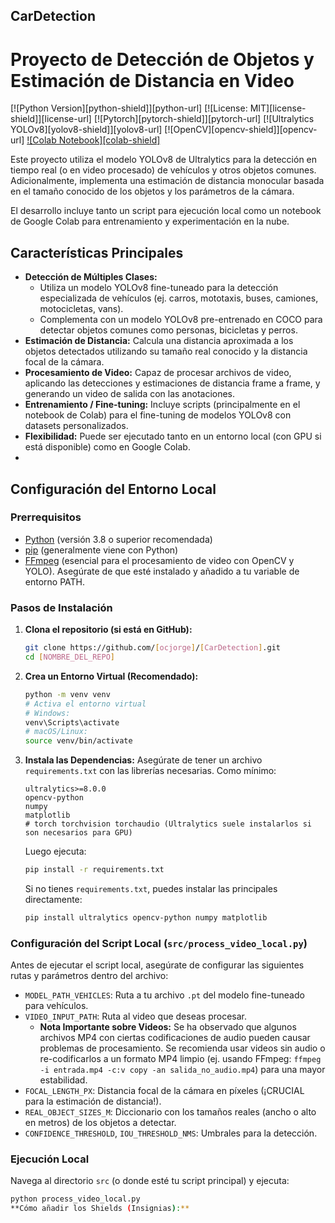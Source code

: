 ## CarDetection
# Proyecto de Detección de Objetos y Estimación de Distancia en Video

[![Python Version][python-shield]][python-url]
[![License: MIT][license-shield]][license-url]
[![Pytorch][pytorch-shield]][pytorch-url]
[![Ultralytics YOLOv8][yolov8-shield]][yolov8-url]
[![OpenCV][opencv-shield]][opencv-url]
[![Colab Notebook][colab-shield]](https://colab.research.google.com/drive/163xEf8aG36PHvEP31nj0Uj9YdoYOguQc?authuser=2) 

Este proyecto utiliza el modelo YOLOv8 de Ultralytics para la detección en tiempo real (o en video procesado) de vehículos y otros objetos comunes. Adicionalmente, implementa una estimación de distancia monocular basada en el tamaño conocido de los objetos y los parámetros de la cámara.

El desarrollo incluye tanto un script para ejecución local como un notebook de Google Colab para entrenamiento y experimentación en la nube.

## Características Principales

*   **Detección de Múltiples Clases:**
    *   Utiliza un modelo YOLOv8 fine-tuneado para la detección especializada de vehículos (ej. carros, mototaxis, buses, camiones, motocicletas, vans).
    *   Complementa con un modelo YOLOv8 pre-entrenado en COCO para detectar objetos comunes como personas, bicicletas y perros.
*   **Estimación de Distancia:** Calcula una distancia aproximada a los objetos detectados utilizando su tamaño real conocido y la distancia focal de la cámara.
*   **Procesamiento de Video:** Capaz de procesar archivos de video, aplicando las detecciones y estimaciones de distancia frame a frame, y generando un video de salida con las anotaciones.
*   **Entrenamiento / Fine-tuning:** Incluye scripts (principalmente en el notebook de Colab) para el fine-tuning de modelos YOLOv8 con datasets personalizados.
*   **Flexibilidad:** Puede ser ejecutado tanto en un entorno local (con GPU si está disponible) como en Google Colab.
*   

## Configuración del Entorno Local

### Prerrequisitos

*   [Python](https://www.python.org/downloads/) (versión 3.8 o superior recomendada)
*   [pip](https://pip.pypa.io/en/stable/installation/) (generalmente viene con Python)
*   [FFmpeg](https://ffmpeg.org/download.html) (esencial para el procesamiento de video con OpenCV y YOLO). Asegúrate de que esté instalado y añadido a tu variable de entorno PATH.
 
### Pasos de Instalación

1.  **Clona el repositorio (si está en GitHub):**
    ```bash
    git clone https://github.com/[ocjorge]/[CarDetection].git
    cd [NOMBRE_DEL_REPO]
    ```

2.  **Crea un Entorno Virtual (Recomendado):**
    ```bash
    python -m venv venv
    # Activa el entorno virtual
    # Windows:
    venv\Scripts\activate
    # macOS/Linux:
    source venv/bin/activate
    ```

3.  **Instala las Dependencias:**
    Asegúrate de tener un archivo `requirements.txt` con las librerías necesarias. Como mínimo:
    ```
    ultralytics>=8.0.0
    opencv-python
    numpy
    matplotlib
    # torch torchvision torchaudio (Ultralytics suele instalarlos si son necesarios para GPU)
    ```
    Luego ejecuta:
    ```bash
    pip install -r requirements.txt
    ```
    Si no tienes `requirements.txt`, puedes instalar las principales directamente:
    ```bash
    pip install ultralytics opencv-python numpy matplotlib
    ```

### Configuración del Script Local (`src/process_video_local.py`)

Antes de ejecutar el script local, asegúrate de configurar las siguientes rutas y parámetros dentro del archivo:

*   `MODEL_PATH_VEHICLES`: Ruta a tu archivo `.pt` del modelo fine-tuneado para vehículos.
*   `VIDEO_INPUT_PATH`: Ruta al video que deseas procesar.
    *   **Nota Importante sobre Videos:** Se ha observado que algunos archivos MP4 con ciertas codificaciones de audio pueden causar problemas de procesamiento. Se recomienda usar videos sin audio o re-codificarlos a un formato MP4 limpio (ej. usando FFmpeg: `ffmpeg -i entrada.mp4 -c:v copy -an salida_no_audio.mp4`) para una mayor estabilidad.
*   `FOCAL_LENGTH_PX`: Distancia focal de la cámara en píxeles (¡CRUCIAL para la estimación de distancia!).
*   `REAL_OBJECT_SIZES_M`: Diccionario con los tamaños reales (ancho o alto en metros) de los objetos a detectar.
*   `CONFIDENCE_THRESHOLD`, `IOU_THRESHOLD_NMS`: Umbrales para la detección.

### Ejecución Local

Navega al directorio `src` (o donde esté tu script principal) y ejecuta:
```bash
python process_video_local.py
**Cómo añadir los Shields (Insignias):**

